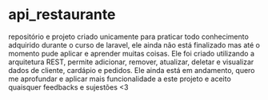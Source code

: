 # api_restaurante
  repositório e projeto criado unicamente para praticar todo conhecimento adquirido durante o curso de laravel, ele ainda não está finalizado mas até o momento pude aplicar e aprender muitas coisas. 
  Ele foi criado utilizando a arquitetura REST, permite adicionar, remover, atualizar, deletar e visualizar dados de cliente, cardápio e pedidos. Ele ainda está em andamento, quero me aprofundar e aplicar mais funcionalidade a este projeto e aceito quaisquer feedbacks e sujestões <3
